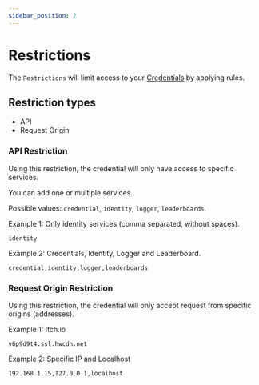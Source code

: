 ```yaml
---
sidebar_position: 2
---
```


# Restrictions

The `Restrictions` will limit access to your [Credentials](credential.md) by applying rules.

## Restriction types

* API
* Request Origin

### API Restriction

Using this restriction, the credential will only have access to specific services.

You can add one or multiple services.

Possible values: `credential`, `identity`, `logger`, `leaderboards`.

Example 1: Only identity services (comma separated, without spaces).
```
identity
```

Example 2: Credentials, Identity, Logger and Leaderboard.
```
credential,identity,logger,leaderboards
```

### Request Origin Restriction

Using this restriction, the credential will only accept request from specific origins (addresses).

Example 1: Itch.io
```
v6p9d9t4.ssl.hwcdn.net
```

Example 2: Specific IP and Localhost
```
192.168.1.15,127.0.0.1,localhost
```
